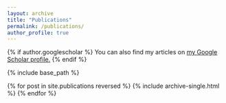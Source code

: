 ```yaml
---
layout: archive
title: "Publications"
permalink: /publications/
author_profile: true
---
```


{% if author.googlescholar %}
  You can also find my articles on <u><a href="{{author.googlescholar}}">my Google Scholar profile</a>.</u>
{% endif %}

{% include base_path %}

{% for post in site.publications reversed %}
  {% include archive-single.html %}
{% endfor %}


<!--
--- 
change to archiv from archive above!!
layout: archiv
title: "Teaching" 
permalink: /teaching/ 
author_profile: true 
---
{% include base_path %} 
{% for post in site.teaching reversed %} 
{% include archive-single.html %} 
{% endfor %}
-->